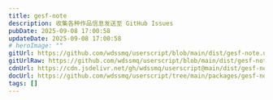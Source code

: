 ```yaml
---
title: gesf-note
description: 收集各种作品信息发送至 GitHub Issues
pubDate: 2025-09-08 17:00:58
updateDate: 2025-09-08 17:00:58
# heroImage: ""
gitUrl: https://github.com/wdssmq/userscript/blob/main/dist/gesf-note.user.js
gitUrlRaw: https://github.com/wdssmq/userscript/blob/main/dist/gesf-note.user.js?raw=true
cdnUrl: https://cdn.jsdelivr.net/gh/wdssmq/userscript@main/dist/gesf-note.user.js
docUrl: https://github.com/wdssmq/userscript/tree/main/packages/gesf-note#readme
tags: []
---
```


